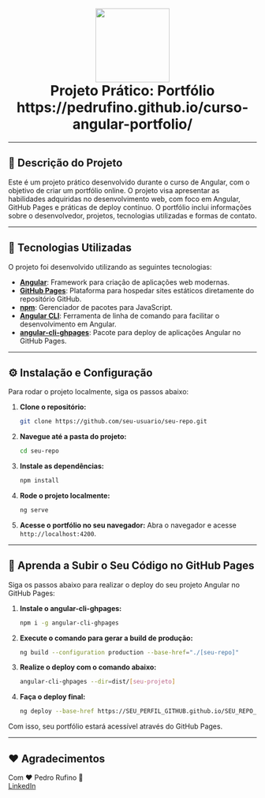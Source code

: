 <h1 align="center">
  <img src="https://vidafullstack.com.br/wp-content/uploads/2020/07/angular.png" alt="" width="150">
  <br>
    Projeto Prático: Portfólio
  <br>
  https://pedrufino.github.io/curso-angular-portfolio/
</h1>

---

## :book: Descrição do Projeto

Este é um projeto prático desenvolvido durante o curso de Angular, com o objetivo de criar um portfólio online. O projeto visa apresentar as habilidades adquiridas no desenvolvimento web, com foco em Angular, GitHub Pages e práticas de deploy contínuo. O portfólio inclui informações sobre o desenvolvedor, projetos, tecnologias utilizadas e formas de contato.

---

## :rocket: Tecnologias Utilizadas

O projeto foi desenvolvido utilizando as seguintes tecnologias:

- **[Angular](https://angular.io/)**: Framework para criação de aplicações web modernas.
- **[GitHub Pages](https://pages.github.com/)**: Plataforma para hospedar sites estáticos diretamente do repositório GitHub.
- **[npm](https://www.npmjs.com/)**: Gerenciador de pacotes para JavaScript.
- **[Angular CLI](https://angular.io/cli)**: Ferramenta de linha de comando para facilitar o desenvolvimento em Angular.
- **[angular-cli-ghpages](https://www.npmjs.com/package/angular-cli-ghpages)**: Pacote para deploy de aplicações Angular no GitHub Pages.

---

## :gear: Instalação e Configuração

Para rodar o projeto localmente, siga os passos abaixo:

1. **Clone o repositório:**
    ```bash
    git clone https://github.com/seu-usuario/seu-repo.git
    ```

2. **Navegue até a pasta do projeto:**
    ```bash
    cd seu-repo
    ```

3. **Instale as dependências:**
    ```bash
    npm install
    ```

4. **Rode o projeto localmente:**
    ```bash
    ng serve
    ```

5. **Acesse o portfólio no seu navegador:**
    Abra o navegador e acesse `http://localhost:4200`.

---

## :custard: Aprenda a Subir o Seu Código no GitHub Pages

Siga os passos abaixo para realizar o deploy do seu projeto Angular no GitHub Pages:

1. **Instale o angular-cli-ghpages:**
    ```bash
    npm i -g angular-cli-ghpages
    ```

2. **Execute o comando para gerar a build de produção:**
    ```bash
    ng build --configuration production --base-href="./[seu-repo]"
    ```

3. **Realize o deploy com o comando abaixo:**
    ```bash
    angular-cli-ghpages --dir=dist/[seu-projeto]
    ```

4. **Faça o deploy final:**
    ```bash
    ng deploy --base-href https://SEU_PERFIL_GITHUB.github.io/SEU_REPO_GITHUB/browser/
    ```

Com isso, seu portfólio estará acessível através do GitHub Pages.

---

## :heart: Agradecimentos

Com ♥ Pedro Rufino :wave:  
[LinkedIn](https://www.linkedin.com/in/pedro-rufino-da-mata-neto/)